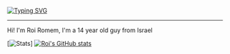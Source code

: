 [![Typing SVG](https://readme-typing-svg.demolab.com/?lines=Welcome+To+My+Profile)](https://git.io/typing-svg)
<hr>
Hi! I'm Roi Romem, I'm a 14 year old guy from Israel


[![Stats](https://github-readme-stats-umber.vercel.app/api?username=roiromem&show_icons=true&theme=dark)]
[![Roi's GitHub stats](https://github-readme-stats.vercel.app/api?username=roiromem)](https://github.com/anuraghazra/github-readme-stats)
